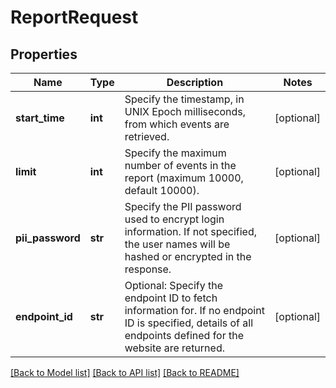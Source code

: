 # ReportRequest

## Properties
Name | Type | Description | Notes
------------ | ------------- | ------------- | -------------
**start_time** | **int** | Specify the timestamp, in UNIX Epoch milliseconds, from which events are retrieved. | [optional] 
**limit** | **int** | Specify the maximum number of events in the report (maximum 10000, default 10000). | [optional] 
**pii_password** | **str** | Specify the PII password used to encrypt login information. If not specified, the user names will be hashed or encrypted in the response. | [optional] 
**endpoint_id** | **str** | Optional: Specify the endpoint ID to fetch information for. If no endpoint ID is specified, details of all endpoints defined for the website are returned. | [optional] 

[[Back to Model list]](../README.md#documentation-for-models) [[Back to API list]](../README.md#documentation-for-api-endpoints) [[Back to README]](../README.md)

